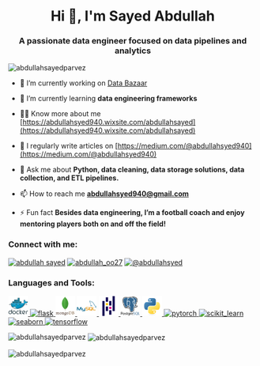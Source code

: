<h1 align="center">Hi 👋, I'm Sayed Abdullah</h1>
<h3 align="center">A passionate data engineer focused on data pipelines and analytics</h3>

<p align="left"> <img src="https://komarev.com/ghpvc/?username=abdullahsayedparvez&label=Profile%20views&color=0e75b6&style=flat" alt="abdullahsayedparvez" /> </p>

- 🔭 I’m currently working on [Data Bazaar](https://github.com/abdullahsayedparvez/data_bazaar)

- 🌱 I’m currently learning **data engineering frameworks**

- 👨‍💻 Know more about me [https://abdullahsyed940.wixsite.com/abdullahsayed](https://abdullahsyed940.wixsite.com/abdullahsayed)

- 📝 I regularly write articles on [https://medium.com/@abdullahsyed940](https://medium.com/@abdullahsyed940)

- 💬 Ask me about **Python, data cleaning, data storage solutions, data collection, and ETL pipelines.**

- 📫 How to reach me **abdullahsyed940@gmail.com**

- ⚡ Fun fact **Besides data engineering, I’m a football coach and enjoy mentoring players both on and off the field!**

<h3 align="left">Connect with me:</h3>
<p align="left">
<a href="https://linkedin.com/in/abdullah sayed" target="blank"><img align="center" src="https://raw.githubusercontent.com/rahuldkjain/github-profile-readme-generator/master/src/images/icons/Social/linked-in-alt.svg" alt="abdullah sayed" height="30" width="40" /></a>
<a href="https://instagram.com/abdullah_oo27" target="blank"><img align="center" src="https://raw.githubusercontent.com/rahuldkjain/github-profile-readme-generator/master/src/images/icons/Social/instagram.svg" alt="abdullah_oo27" height="30" width="40" /></a>
<a href="https://medium.com/@abdullahsyed940" target="blank"><img align="center" src="https://raw.githubusercontent.com/rahuldkjain/github-profile-readme-generator/master/src/images/icons/Social/medium.svg" alt="@abdullahsyed" height="30" width="40" /></a>
</p>

<h3 align="left">Languages and Tools:</h3>
<p align="left"> <a href="https://www.docker.com/" target="_blank" rel="noreferrer"> <img src="https://raw.githubusercontent.com/devicons/devicon/master/icons/docker/docker-original-wordmark.svg" alt="docker" width="40" height="40"/> </a> <a href="https://flask.palletsprojects.com/" target="_blank" rel="noreferrer"> <img src="https://www.vectorlogo.zone/logos/pocoo_flask/pocoo_flask-icon.svg" alt="flask" width="40" height="40"/> </a> <a href="https://www.mongodb.com/" target="_blank" rel="noreferrer"> <img src="https://raw.githubusercontent.com/devicons/devicon/master/icons/mongodb/mongodb-original-wordmark.svg" alt="mongodb" width="40" height="40"/> </a> <a href="https://www.mysql.com/" target="_blank" rel="noreferrer"> <img src="https://raw.githubusercontent.com/devicons/devicon/master/icons/mysql/mysql-original-wordmark.svg" alt="mysql" width="40" height="40"/> </a> <a href="https://pandas.pydata.org/" target="_blank" rel="noreferrer"> <img src="https://raw.githubusercontent.com/devicons/devicon/2ae2a900d2f041da66e950e4d48052658d850630/icons/pandas/pandas-original.svg" alt="pandas" width="40" height="40"/> </a> <a href="https://www.postgresql.org" target="_blank" rel="noreferrer"> <img src="https://raw.githubusercontent.com/devicons/devicon/master/icons/postgresql/postgresql-original-wordmark.svg" alt="postgresql" width="40" height="40"/> </a> <a href="https://www.python.org" target="_blank" rel="noreferrer"> <img src="https://raw.githubusercontent.com/devicons/devicon/master/icons/python/python-original.svg" alt="python" width="40" height="40"/> </a> <a href="https://pytorch.org/" target="_blank" rel="noreferrer"> <img src="https://www.vectorlogo.zone/logos/pytorch/pytorch-icon.svg" alt="pytorch" width="40" height="40"/> </a> <a href="https://scikit-learn.org/" target="_blank" rel="noreferrer"> <img src="https://upload.wikimedia.org/wikipedia/commons/0/05/Scikit_learn_logo_small.svg" alt="scikit_learn" width="40" height="40"/> </a> <a href="https://seaborn.pydata.org/" target="_blank" rel="noreferrer"> <img src="https://seaborn.pydata.org/_images/logo-mark-lightbg.svg" alt="seaborn" width="40" height="40"/> </a> <a href="https://www.tensorflow.org" target="_blank" rel="noreferrer"> <img src="https://www.vectorlogo.zone/logos/tensorflow/tensorflow-icon.svg" alt="tensorflow" width="40" height="40"/> </a> </p>

<p><img align="left" src="https://github-readme-stats.vercel.app/api/top-langs?username=abdullahsayedparvez&show_icons=true&locale=en&layout=compact" alt="abdullahsayedparvez" /></p>

<p>&nbsp;<img align="center" src="https://github-readme-stats.vercel.app/api?username=abdullahsayedparvez&show_icons=true&locale=en" alt="abdullahsayedparvez" /></p>

<p><img align="center" src="https://github-readme-streak-stats.herokuapp.com/?user=abdullahsayedparvez&" alt="abdullahsayedparvez" /></p>
